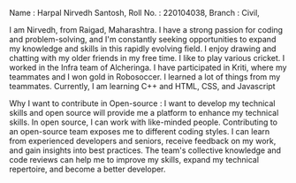 Name : Harpal Nirvedh Santosh,
Roll No. : 220104038,
Branch : Civil,

I am Nirvedh, from Raigad, Maharashtra.
I have a strong passion for coding and problem-solving, 
and I'm constantly seeking opportunities to expand my knowledge and 
skills in this rapidly evolving field.
I enjoy drawing and chatting with my older friends in my free time.
I like to play various cricket.
I worked in the Infra team of Alcheringa.
I have participated in Kriti, where my teammates and I won gold in Robosoccer.
I learned a lot of things from my teammates.
Currently, I am learning C++ and HTML, CSS, and Javascript

Why I want to contribute in Open-source :
I want to develop my technical skills and open source will provide me a platform to enhance my technical skills.
In open source, I can work with like-minded people.
Contributing to an open-source team exposes me to different coding styles.
I can learn from experienced developers and seniors, receive feedback on my work, and gain insights into best practices.
The team's collective knowledge and code reviews can help me to improve my skills, expand my technical repertoire, and become a better developer.